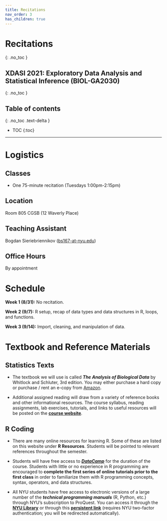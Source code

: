 ```yaml
---
title: Recitations
nav_order: 3
has_children: true
---
```


# Recitations
{: .no_toc }
## XDASI 2021: Exploratory Data Analysis and Statistical Inference (BIOL-GA2030)
{: .no_toc }

## Table of contents
{: .no_toc .text-delta }

- TOC
{:toc}

---



# Logistics

## Classes
+ One 75-minute recitation (Tuesdays 1:00pm-2:15pm)

## Location
Room 805 CGSB (12 Waverly Place)

## Teaching Assistant
Bogdan Sieriebriennikov ([bs167-at-nyu.edu](mailto:bs167@nyu.edu))

## Office Hours
By appointment



# Schedule

**Week 1 (8/31):** No recitation.

**Week 2 (9/7):** R setup, recap of data types and data structures in R, loops, and functions.

**Week 3 (9/14):** Import, cleaning, and manipulation of data.



# Textbook and Reference Materials

## Statistics Texts

*   The textbook we will use is called ***The Analysis of Biological Data*** by Whitlock and Schluter, 3rd edition. You may either purchase a hard copy or purchase / rent an e-copy from [Amazon](https://smile.amazon.com/dp/B081ZH5PL2).

*   Additional assigned reading will draw from a variety of reference books and other informational resources. The course syllabus, reading assignments, lab exercises, tutorials, and links to useful resources will be posted on the **[course website](https://xdasi.bio.nyu.edu/)**.

## R Coding

*   There are many online resources for learning R. Some of these are listed on this website under **R Resources**. Students will be pointed to relevant references throughout the semester.

*   Students will have free access to ***[DataCamp](http://www.datacamp.com/)*** for the duration of the course. Students with little or no experience in R programming are encouraged to **complete the first series of online tutorials prior to the first class** in order to familiarize them with R programming concepts, syntax, operators, and data structures.

*   All NYU students have free access to electronic versions of a large number of the ***technical programming manuals*** (R, Python, etc.) through NYU’s subscription to ProQuest. You can access it through the **[NYU Library](https://guides.nyu.edu/az.php?q=safari)** or through this **[persistent link](https://persistent.library.nyu.edu/arch/NYU01272)** (requires NYU two-factor authentication; you will be redirected automatically).
